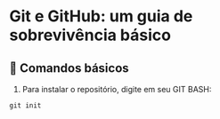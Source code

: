 # Git e GitHub: um guia de sobrevivência básico	
## 🚀 Comandos básicos

1. Para instalar o repositório, digite em seu GIT BASH:

```
git init
```